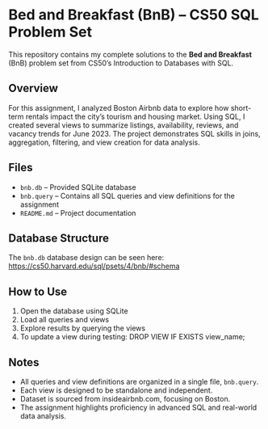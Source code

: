 # Bed and Breakfast (BnB) – CS50 SQL Problem Set

This repository contains my complete solutions to the **Bed and Breakfast** (BnB) problem set from CS50’s Introduction to Databases with SQL.

## Overview

For this assignment, I analyzed Boston Airbnb data to explore how short-term rentals impact the city’s tourism and housing market. Using SQL, I created several views to summarize listings, availability, reviews, and vacancy trends for June 2023. The project demonstrates SQL skills in joins, aggregation, filtering, and view creation for data analysis.

## Files

- `bnb.db` – Provided SQLite database
- `bnb.query` – Contains all SQL queries and view definitions for the assignment
- `README.md` – Project documentation

## Database Structure

The `bnb.db` database design can be seen here: https://cs50.harvard.edu/sql/psets/4/bnb/#schema

## How to Use

1. Open the database using SQLite
2. Load all queries and views
3. Explore results by querying the views
4. To update a view during testing:
DROP VIEW IF EXISTS view_name;

## Notes

- All queries and view definitions are organized in a single file, `bnb.query`.
- Each view is designed to be standalone and independent.
- Dataset is sourced from insideairbnb.com, focusing on Boston.
- The assignment highlights proficiency in advanced SQL and real-world data analysis.



